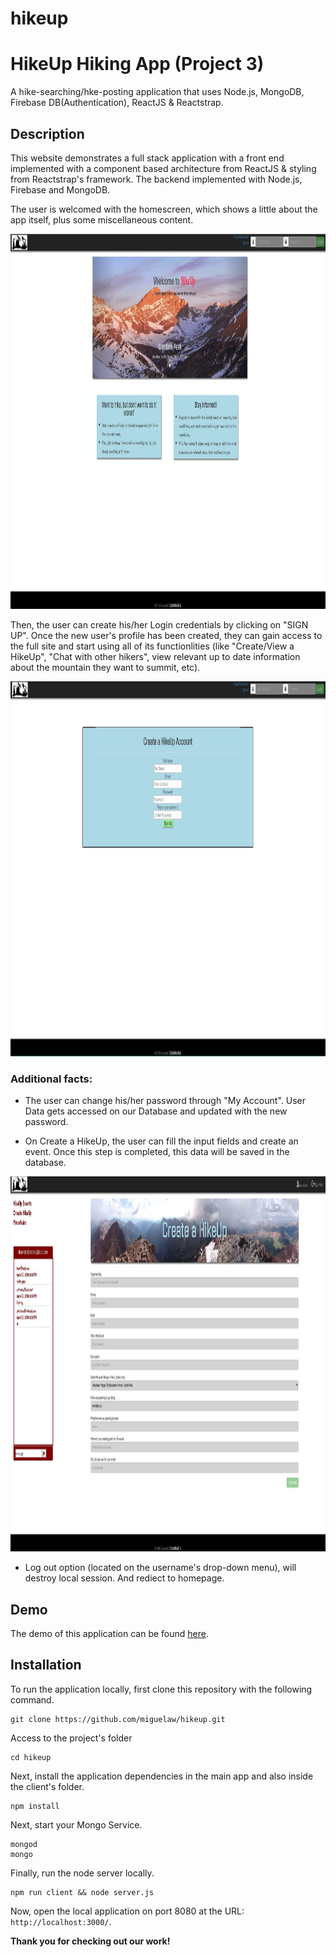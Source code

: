 # hikeup

# HikeUp Hiking App (Project 3)
A hike-searching/hke-posting application that uses Node.js, MongoDB, Firebase DB(Authentication), ReactJS & Reactstrap.

## Description

This website demonstrates a full stack application with a front end implemented with a component based architecture from ReactJS & styling from Reactstrap's framework. The backend implemented with Node.js, Firebase and MongoDB.

The user is welcomed with the homescreen, which shows a little about the app itself, plus some miscellaneous content.

<img src="./images/intro.jpg" alt="Introduction App" height="600">


Then, the user can create his/her Login credentials by clicking on "SIGN UP". Once the new user's profile has been created, they can gain access to the full site and start using all of its functionlities (like "Create/View a HikeUp", "Chat with other hikers", view relevant up to date information about the mountain they want to summit, etc).

<img src="./images/signup.jpg" alt="Functions" height="600">


### Additional facts:

* The user can change his/her password through "My Account". User Data gets accessed on our Database and updated with the new password.

* On Create a HikeUp, the user can fill the input fields and create an event. Once this step is completed, this data will be saved in the database.

<img src="./images/event.jpg" alt="Create Post" height="600">


* Log out option (located on the username's drop-down menu), will destroy local session. And rediect to homepage.  


## Demo

The demo of this application can be found [here]().

## Installation

To run the application locally, first clone this repository with the following command.

	git clone https://github.com/miguelaw/hikeup.git
	
Access to the project's folder

	cd hikeup

Next, install the application dependencies in the main app and also inside the client's folder.

	npm install

Next, start your Mongo Service.

    mongod
    mongo    
	
Finally, run the node server locally.

	npm run client && node server.js

	
Now, open the local application on port 8080 at the URL: `http://localhost:3000/`.

**Thank you for checking out our work!**

